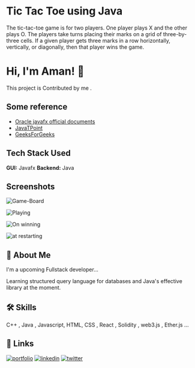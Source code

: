 
# Tic Tac Toe using Java

The tic-tac-toe game is for two players. One player plays X and the other plays O. The players take turns placing their marks on a grid of three-by-three cells. If a given player gets three marks in a row horizontally, vertically, or diagonally, then that player wins the game.
# Hi, I'm Aman! 👋

This project is Contributed by me .
## Some reference

 - [Oracle javafx official documents](https://docs.oracle.com/javase/8/javafx/api/toc.htm)
 - [JavaTPoint](https://www.javatpoint.com/javafx-tutorial)
 - [GeeksForGeeks](https://www.geeksforgeeks.org/javafx-tutorial/)


## Tech Stack Used

**GUI:** Javafx
**Backend:** Java


## Screenshots

![Game-Board](https://drive.google.com/file/d/1n37lfJQuz17W8cwFBRyvVFdcCV1-kNPE/view?usp=sharing)

![Playing](https://drive.google.com/file/d/1H3us61-Cj2hpTPzi-J-3lvFQZB_YuA_J/view?usp=sharing)

![On winning](https://drive.google.com/file/d/1pKXM9jC0kHmdhkcasi593ayKQh9OYCZY/view?usp=sharing)

![at restarting](https://drive.google.com/file/d/1P98lxe_spL9spAvl1P1ICoezSAHqaF5k/view?usp=sharing)



## 🚀 About Me
I'm a upcoming Fullstack developer...

Learning structured query language for databases and Java's effective library at the moment.
## 🛠 Skills

C++ , Java , Javascript, HTML, CSS , React , Solidity , web3.js , Ether.js ...


## 🔗 Links
[![portfolio](https://img.shields.io/badge/my_portfolio-000?style=for-the-badge&logo=ko-fi&logoColor=white)](https://github.com/Aman-SB)
[![linkedin](https://img.shields.io/badge/linkedin-0A66C2?style=for-the-badge&logo=linkedin&logoColor=white)](https://www.linkedin.com/in/aman-bisht-a23b6a192/)
[![twitter](https://img.shields.io/badge/twitter-1DA1F2?style=for-the-badge&logo=twitter&logoColor=white)](https://twitter.com/Aman58971726)

